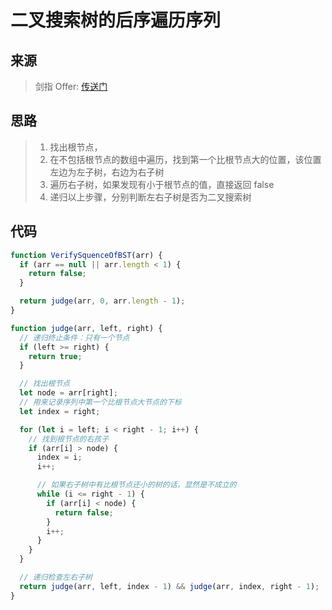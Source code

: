 # 二叉搜索树的后序遍历序列

## 来源

> 剑指 Offer: [传送门](https://leetcode-cn.com/problems/er-cha-sou-suo-shu-de-hou-xu-bian-li-xu-lie-lcof/)

## 思路

> 1. 找出根节点，
> 2. 在不包括根节点的数组中遍历，找到第一个比根节点大的位置，该位置左边为左子树，右边为右子树
> 3. 遍历右子树，如果发现有小于根节点的值，直接返回 false
> 4. 递归以上步骤，分别判断左右子树是否为二叉搜索树

## 代码

```js
function VerifySquenceOfBST(arr) {
  if (arr == null || arr.length < 1) {
    return false;
  }

  return judge(arr, 0, arr.length - 1);
}

function judge(arr, left, right) {
  // 递归终止条件：只有一个节点
  if (left >= right) {
    return true;
  }

  // 找出根节点
  let node = arr[right];
  // 用来记录序列中第一个比根节点大节点的下标
  let index = right;

  for (let i = left; i < right - 1; i++) {
    // 找到根节点的右孩子
    if (arr[i] > node) {
      index = i;
      i++;

      // 如果右子树中有比根节点还小的树的话，显然是不成立的
      while (i <= right - 1) {
        if (arr[i] < node) {
          return false;
        }
        i++;
      }
    }
  }

  // 递归检查左右子树
  return judge(arr, left, index - 1) && judge(arr, index, right - 1);
}
```
